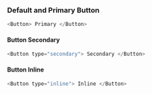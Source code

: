 ###  Default and Primary Button

```js 
<Button> Primary </Button>
```


#### Button Secondary

```js 
<Button type="secondary"> Secondary </Button>
```

#### Button Inline

```js 
<Button type="inline"> Inline </Button>
```


